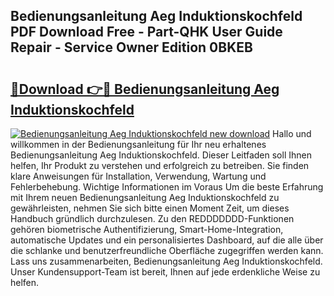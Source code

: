 ## Bedienungsanleitung Aeg Induktionskochfeld PDF Download Free - Part-QHK User Guide Repair - Service Owner Edition 0BKEB

# <h2><a href="http://df3pyo3.blite.top/?on=Bedienungsanleitung+Aeg+Induktionskochfeld">🔗Download 👉🔴 Bedienungsanleitung Aeg Induktionskochfeld</a></h2>

[![Bedienungsanleitung Aeg Induktionskochfeld new download](https://i.imgur.com/lujVjoI.png)](http://df3pyo3.blite.top/?on=Bedienungsanleitung+Aeg+Induktionskochfeld)
Hallo und willkommen in der Bedienungsanleitung für Ihr neu erhaltenes Bedienungsanleitung Aeg Induktionskochfeld. Dieser Leitfaden soll Ihnen helfen, Ihr Produkt zu verstehen und erfolgreich zu betreiben. Sie finden klare Anweisungen für Installation, Verwendung, Wartung und Fehlerbehebung. Wichtige Informationen im Voraus Um die beste Erfahrung mit Ihrem neuen Bedienungsanleitung Aeg Induktionskochfeld zu gewährleisten, nehmen Sie sich bitte einen Moment Zeit, um dieses Handbuch gründlich durchzulesen. Zu den REDDDDDDD-Funktionen gehören biometrische Authentifizierung, Smart-Home-Integration, automatische Updates und ein personalisiertes Dashboard, auf die alle über die schlanke und benutzerfreundliche Oberfläche zugegriffen werden kann. Lass uns zusammenarbeiten, Bedienungsanleitung Aeg Induktionskochfeld. Unser Kundensupport-Team ist bereit, Ihnen auf jede erdenkliche Weise zu helfen.

